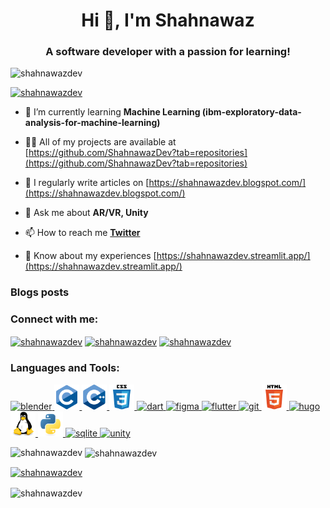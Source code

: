 <h1 align="center">Hi 👋, I'm Shahnawaz</h1>
<h3 align="center">A software developer with a passion for learning!</h3>

<p align="left"> <img src="https://komarev.com/ghpvc/?username=shahnawazdev&label=Profile%20views&color=0e75b6&style=flat" alt="shahnawazdev" /> </p>

<p align="left"> <a href="https://twitter.com/shahnawazdev" target="blank"><img src="https://img.shields.io/twitter/follow/shahnawazdev?logo=twitter&style=for-the-badge" alt="shahnawazdev" /></a> </p>

- 🌱 I’m currently learning **Machine Learning (ibm-exploratory-data-analysis-for-machine-learning)**

- 👨‍💻 All of my projects are available at [https://github.com/ShahnawazDev?tab=repositories](https://github.com/ShahnawazDev?tab=repositories)

- 📝 I regularly write articles on [https://shahnawazdev.blogspot.com/](https://shahnawazdev.blogspot.com/)

- 💬 Ask me about **AR/VR, Unity**

- 📫 How to reach me **[Twitter](https://twitter.com/shahnawazdev)**

- 📄 Know about my experiences [https://shahnawazdev.streamlit.app/](https://shahnawazdev.streamlit.app/)


### Blogs posts
<!-- BLOG-POST-LIST:START -->
<!-- BLOG-POST-LIST:END -->

<h3 align="left">Connect with me:</h3>
<p align="left">
<a href="https://dev.to/shahnawazdev" target="blank"><img align="center" src="https://raw.githubusercontent.com/rahuldkjain/github-profile-readme-generator/master/src/images/icons/Social/devto.svg" alt="shahnawazdev" height="30" width="40" /></a>
<a href="https://twitter.com/shahnawazdev" target="blank"><img align="center" src="https://raw.githubusercontent.com/rahuldkjain/github-profile-readme-generator/master/src/images/icons/Social/twitter.svg" alt="shahnawazdev" height="30" width="40" /></a>
<a href="https://linkedin.com/in/shahnawazdev" target="blank"><img align="center" src="https://raw.githubusercontent.com/rahuldkjain/github-profile-readme-generator/master/src/images/icons/Social/linked-in-alt.svg" alt="shahnawazdev" height="30" width="40" /></a>
</p>

<h3 align="left">Languages and Tools:</h3>
<p align="left"> <a href="https://www.blender.org/" target="_blank" rel="noreferrer"> <img src="https://download.blender.org/branding/community/blender_community_badge_white.svg" alt="blender" width="40" height="40"/> </a> <a href="https://www.cprogramming.com/" target="_blank" rel="noreferrer"> <img src="https://raw.githubusercontent.com/devicons/devicon/master/icons/c/c-original.svg" alt="c" width="40" height="40"/> </a> <a href="https://www.w3schools.com/cpp/" target="_blank" rel="noreferrer"> <img src="https://raw.githubusercontent.com/devicons/devicon/master/icons/cplusplus/cplusplus-original.svg" alt="cplusplus" width="40" height="40"/> </a> <a href="https://www.w3schools.com/css/" target="_blank" rel="noreferrer"> <img src="https://raw.githubusercontent.com/devicons/devicon/master/icons/css3/css3-original-wordmark.svg" alt="css3" width="40" height="40"/> </a> <a href="https://dart.dev" target="_blank" rel="noreferrer"> <img src="https://www.vectorlogo.zone/logos/dartlang/dartlang-icon.svg" alt="dart" width="40" height="40"/> </a> <a href="https://www.figma.com/" target="_blank" rel="noreferrer"> <img src="https://www.vectorlogo.zone/logos/figma/figma-icon.svg" alt="figma" width="40" height="40"/> </a> <a href="https://flutter.dev" target="_blank" rel="noreferrer"> <img src="https://www.vectorlogo.zone/logos/flutterio/flutterio-icon.svg" alt="flutter" width="40" height="40"/> </a> <a href="https://git-scm.com/" target="_blank" rel="noreferrer"> <img src="https://www.vectorlogo.zone/logos/git-scm/git-scm-icon.svg" alt="git" width="40" height="40"/> </a> <a href="https://www.w3.org/html/" target="_blank" rel="noreferrer"> <img src="https://raw.githubusercontent.com/devicons/devicon/master/icons/html5/html5-original-wordmark.svg" alt="html5" width="40" height="40"/> </a> <a href="https://gohugo.io/" target="_blank" rel="noreferrer"> <img src="https://api.iconify.design/logos-hugo.svg" alt="hugo" width="40" height="40"/> </a> <a href="https://www.linux.org/" target="_blank" rel="noreferrer"> <img src="https://raw.githubusercontent.com/devicons/devicon/master/icons/linux/linux-original.svg" alt="linux" width="40" height="40"/> </a> <a href="https://www.python.org" target="_blank" rel="noreferrer"> <img src="https://raw.githubusercontent.com/devicons/devicon/master/icons/python/python-original.svg" alt="python" width="40" height="40"/> </a> <a href="https://www.sqlite.org/" target="_blank" rel="noreferrer"> <img src="https://www.vectorlogo.zone/logos/sqlite/sqlite-icon.svg" alt="sqlite" width="40" height="40"/> </a> <a href="https://unity.com/" target="_blank" rel="noreferrer"> <img src="https://www.vectorlogo.zone/logos/unity3d/unity3d-icon.svg" alt="unity" width="40" height="40"/> </a> </p>

<p><img align="left" src="https://github-readme-stats.vercel.app/api/top-langs?username=shahnawazdev&show_icons=true&locale=en&layout=compact" alt="shahnawazdev" /></p>

<p>&nbsp;<img align="center" src="https://github-readme-stats.vercel.app/api?username=shahnawazdev&show_icons=true&locale=en" alt="shahnawazdev" /></p>

<p align="left"> <a href="https://github.com/ryo-ma/github-profile-trophy"><img src="https://github-profile-trophy.vercel.app/?username=shahnawazdev" alt="shahnawazdev" /></a> </p>

<p><img align="center" src="https://github-readme-streak-stats.herokuapp.com/?user=shahnawazdev&" alt="shahnawazdev" /></p>
<!---
- 👋 Hi, I’m @ShahnawazDev
- 👀 I’m interested in ...
- 🌱 I’m currently learning ...
- 💞️ I’m looking to collaborate on ...
- 📫 How to reach me ...
--->
<!---
ShahnawazDev/ShahnawazDev is a ✨ special ✨ repository because its `README.md` (this file) appears on your GitHub profile.
You can click the Preview link to take a look at your changes.
--->
